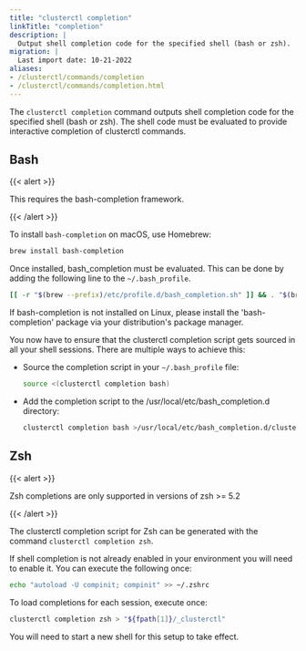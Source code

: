 ```yaml
---
title: "clusterctl completion"
linkTitle: "completion"
description: |
  Output shell completion code for the specified shell (bash or zsh).
migration: |
  Last import date: 10-21-2022
aliases:
- /clusterctl/commands/completion
- /clusterctl/commands/completion.html
---
```


The `clusterctl completion` command outputs shell completion code for the
specified shell (bash or zsh). The shell code must be evaluated to provide
interactive completion of clusterctl commands.

## Bash

{{< alert >}}

This requires the bash-completion framework.

{{< /alert >}}

To install `bash-completion` on macOS, use Homebrew:

```bash
brew install bash-completion
```

Once installed, bash_completion must be evaluated. This can be done by adding
the following line to the `~/.bash_profile`.

```bash
[[ -r "$(brew --prefix)/etc/profile.d/bash_completion.sh" ]] && . "$(brew --prefix)/etc/profile.d/bash_completion.sh"
```

If bash-completion is not installed on Linux, please install the
'bash-completion' package via your distribution's package manager.

You now have to ensure that the clusterctl completion script gets sourced in
all your shell sessions. There are multiple ways to achieve this:

- Source the completion script in your `~/.bash_profile` file:
    ```bash
    source <(clusterctl completion bash)
    ```
- Add the completion script to the /usr/local/etc/bash_completion.d directory:
    ```bash
    clusterctl completion bash >/usr/local/etc/bash_completion.d/clusterctl
    ```

## Zsh

{{< alert >}}

Zsh completions are only supported in versions of zsh >= 5.2

{{< /alert >}}

The clusterctl completion script for Zsh can be generated with the command
`clusterctl completion zsh`.

If shell completion is not already enabled in your environment you will need to
enable it. You can execute the following once:

```zsh
echo "autoload -U compinit; compinit" >> ~/.zshrc
```

To load completions for each session, execute once:

```zsh
clusterctl completion zsh > "${fpath[1]}/_clusterctl"
```

You will need to start a new shell for this setup to take effect.

